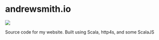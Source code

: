 # andrewsmith.io
[![](https://github.com/andrewts129/andrew-smith-dot-io/workflows/Build%20%26%20Deploy/badge.svg)](https://github.com/andrewts129/andrew-smith-dot-io/actions?query=workflow%3A%22Build+%26+Deploy%22)

Source code for my website. Built using Scala, http4s, and some ScalaJS
